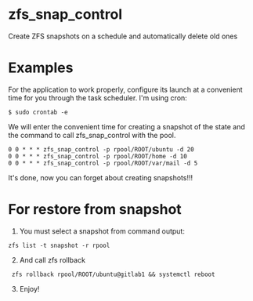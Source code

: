 # zfs_snap_control
Create ZFS snapshots on a schedule and automatically delete old ones

# Examples

For the application to work properly, configure its launch at a convenient time for you through the task scheduler. I'm using cron:
```
$ sudo crontab -e 
```

We will enter the convenient time for creating a snapshot of the state and the command to call zfs_snap_control with the pool.
```
0 0 * * * zfs_snap_control -p rpool/ROOT/ubuntu -d 20
0 0 * * * zfs_snap_control -p rpool/ROOT/home -d 10
0 0 * * * zfs_snap_control -p rpool/ROOT/var/mail -d 5
```

It's done, now you can forget about creating snapshots!!!

# For restore from snapshot

1. You must select a snapshot from command output:
```
zfs list -t snapshot -r rpool
```

2. And call zfs rollback
```
 zfs rollback rpool/ROOT/ubuntu@gitlab1 && systemctl reboot
```

3. Enjoy!